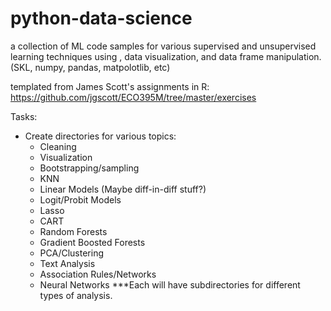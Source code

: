 # python-data-science
a collection of ML code samples for various supervised and unsupervised learning techniques using , data visualization, and data frame manipulation. (SKL, numpy, pandas, matpolotlib, etc)

templated from James Scott's assignments in R: https://github.com/jgscott/ECO395M/tree/master/exercises

Tasks:
 - Create directories for various topics:
      - Cleaning
      - Visualization
      - Bootstrapping/sampling
      - KNN
      - Linear Models (Maybe diff-in-diff stuff?)
      - Logit/Probit Models
      - Lasso
      - CART
      - Random Forests
      - Gradient Boosted Forests
      - PCA/Clustering
      - Text Analysis
      - Association Rules/Networks
      - Neural Networks
      ***Each will have subdirectories for different types of analysis.
